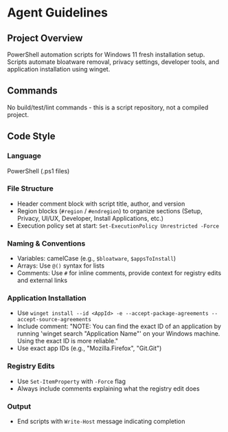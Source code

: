 # Agent Guidelines

## Project Overview
PowerShell automation scripts for Windows 11 fresh installation setup. Scripts automate bloatware removal, privacy settings, developer tools, and application installation using winget.

## Commands
No build/test/lint commands - this is a script repository, not a compiled project.

## Code Style

### Language
PowerShell (.ps1 files)

### File Structure
- Header comment block with script title, author, and version
- Region blocks (`#region` / `#endregion`) to organize sections (Setup, Privacy, UI/UX, Developer, Install Applications, etc.)
- Execution policy set at start: `Set-ExecutionPolicy Unrestricted -Force`

### Naming & Conventions
- Variables: camelCase (e.g., `$bloatware`, `$appsToInstall`)
- Arrays: Use `@()` syntax for lists
- Comments: Use `#` for inline comments, provide context for registry edits and external links

### Application Installation
- Use `winget install --id <AppId> -e --accept-package-agreements --accept-source-agreements`
- Include comment: "NOTE: You can find the exact ID of an application by running 'winget search "Application Name"' on your Windows machine. Using the exact ID is more reliable."
- Use exact app IDs (e.g., "Mozilla.Firefox", "Git.Git")

### Registry Edits
- Use `Set-ItemProperty` with `-Force` flag
- Always include comments explaining what the registry edit does

### Output
- End scripts with `Write-Host` message indicating completion
